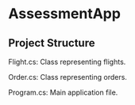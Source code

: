 # AssessmentApp
## Project Structure

Flight.cs: Class representing flights.

Order.cs: Class representing orders.

Program.cs: Main application file.
